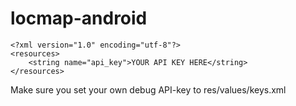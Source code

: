 locmap-android
=======


```
<?xml version="1.0" encoding="utf-8"?>
<resources>
	<string name="api_key">YOUR API KEY HERE</string>
</resources>
```

Make sure you set your own debug API-key to res/values/keys.xml